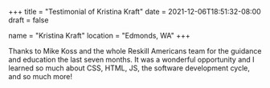 +++
title = "Testimonial of Kristina Kraft"
date = 2021-12-06T18:51:32-08:00
draft = false

name = "Kristina Kraft"
location = "Edmonds, WA"
+++

Thanks to Mike Koss and the whole Reskill Americans team for the guidance and education the last seven months. It was a wonderful opportunity and I learned so much about CSS, HTML, JS, the software development cycle, and so much more!
